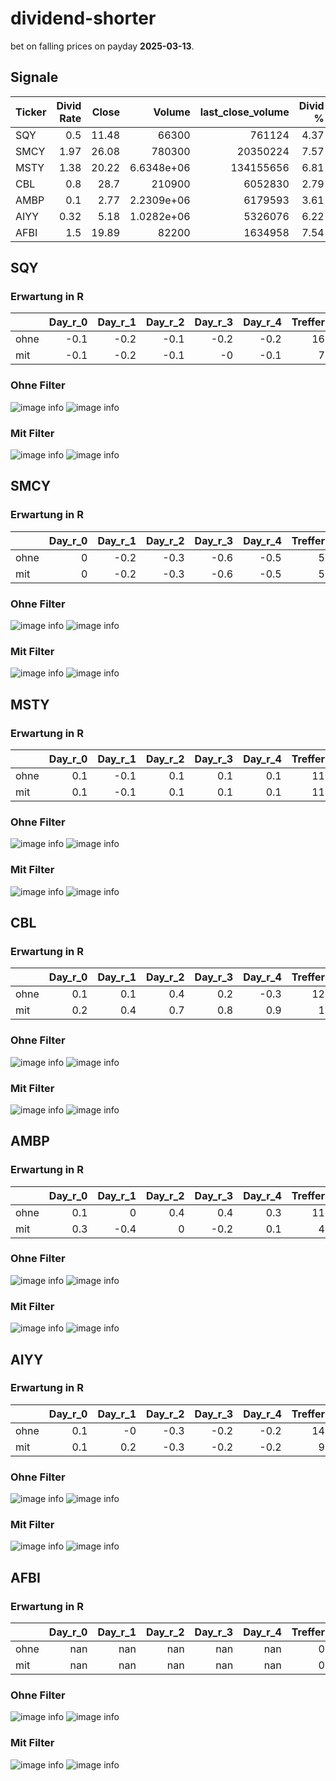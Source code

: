 # dividend-shorter

bet on falling prices on payday **2025-03-13**.

## Signale

| Ticker   |   Divid Rate |   Close |          Volume |   last_close_volume |   Divid % | 5_Days_pos   | above_SMA_50   |
|:---------|-------------:|--------:|----------------:|--------------------:|----------:|:-------------|:---------------|
| SQY      |         0.5  |   11.48 |  66300          |              761124 |      4.37 | False        | False          |
| SMCY     |         1.97 |   26.08 | 780300          |            20350224 |      7.57 | True         | True           |
| MSTY     |         1.38 |   20.22 |      6.6348e+06 |           134155656 |      6.81 | False        | False          |
| CBL      |         0.8  |   28.7  | 210900          |             6052830 |      2.79 | False        | False          |
| AMBP     |         0.1  |    2.77 |      2.2309e+06 |             6179593 |      3.61 | False        | False          |
| AIYY     |         0.32 |    5.18 |      1.0282e+06 |             5326076 |      6.22 | True         | False          |
| AFBI     |         1.5  |   19.89 |  82200          |             1634958 |      7.54 | True         | True           |

## SQY

### Erwartung in R
|      |   Day_r_0 |   Day_r_1 |   Day_r_2 |   Day_r_3 |   Day_r_4 |   Treffer |
|:-----|----------:|----------:|----------:|----------:|----------:|----------:|
| ohne |      -0.1 |      -0.2 |      -0.1 |      -0.2 |      -0.2 |        16 |
| mit  |      -0.1 |      -0.2 |      -0.1 |      -0   |      -0.1 |         7 |

### Ohne Filter
![image info](./data/SQY_box_all.png)
![image info](./data/SQY_median_all.png)

### Mit Filter
![image info](./data/SQY_box_filtered.png)
![image info](./data/SQY_median_filtered.png)

## SMCY

### Erwartung in R
|      |   Day_r_0 |   Day_r_1 |   Day_r_2 |   Day_r_3 |   Day_r_4 |   Treffer |
|:-----|----------:|----------:|----------:|----------:|----------:|----------:|
| ohne |         0 |      -0.2 |      -0.3 |      -0.6 |      -0.5 |         5 |
| mit  |         0 |      -0.2 |      -0.3 |      -0.6 |      -0.5 |         5 |

### Ohne Filter
![image info](./data/SMCY_box_all.png)
![image info](./data/SMCY_median_all.png)

### Mit Filter
![image info](./data/SMCY_box_filtered.png)
![image info](./data/SMCY_median_filtered.png)

## MSTY

### Erwartung in R
|      |   Day_r_0 |   Day_r_1 |   Day_r_2 |   Day_r_3 |   Day_r_4 |   Treffer |
|:-----|----------:|----------:|----------:|----------:|----------:|----------:|
| ohne |       0.1 |      -0.1 |       0.1 |       0.1 |       0.1 |        11 |
| mit  |       0.1 |      -0.1 |       0.1 |       0.1 |       0.1 |        11 |

### Ohne Filter
![image info](./data/MSTY_box_all.png)
![image info](./data/MSTY_median_all.png)

### Mit Filter
![image info](./data/MSTY_box_filtered.png)
![image info](./data/MSTY_median_filtered.png)

## CBL

### Erwartung in R
|      |   Day_r_0 |   Day_r_1 |   Day_r_2 |   Day_r_3 |   Day_r_4 |   Treffer |
|:-----|----------:|----------:|----------:|----------:|----------:|----------:|
| ohne |       0.1 |       0.1 |       0.4 |       0.2 |      -0.3 |        12 |
| mit  |       0.2 |       0.4 |       0.7 |       0.8 |       0.9 |         1 |

### Ohne Filter
![image info](./data/CBL_box_all.png)
![image info](./data/CBL_median_all.png)

### Mit Filter
![image info](./data/CBL_box_filtered.png)
![image info](./data/CBL_median_filtered.png)

## AMBP

### Erwartung in R
|      |   Day_r_0 |   Day_r_1 |   Day_r_2 |   Day_r_3 |   Day_r_4 |   Treffer |
|:-----|----------:|----------:|----------:|----------:|----------:|----------:|
| ohne |       0.1 |       0   |       0.4 |       0.4 |       0.3 |        11 |
| mit  |       0.3 |      -0.4 |       0   |      -0.2 |       0.1 |         4 |

### Ohne Filter
![image info](./data/AMBP_box_all.png)
![image info](./data/AMBP_median_all.png)

### Mit Filter
![image info](./data/AMBP_box_filtered.png)
![image info](./data/AMBP_median_filtered.png)

## AIYY

### Erwartung in R
|      |   Day_r_0 |   Day_r_1 |   Day_r_2 |   Day_r_3 |   Day_r_4 |   Treffer |
|:-----|----------:|----------:|----------:|----------:|----------:|----------:|
| ohne |       0.1 |      -0   |      -0.3 |      -0.2 |      -0.2 |        14 |
| mit  |       0.1 |       0.2 |      -0.3 |      -0.2 |      -0.2 |         9 |

### Ohne Filter
![image info](./data/AIYY_box_all.png)
![image info](./data/AIYY_median_all.png)

### Mit Filter
![image info](./data/AIYY_box_filtered.png)
![image info](./data/AIYY_median_filtered.png)

## AFBI

### Erwartung in R
|      |   Day_r_0 |   Day_r_1 |   Day_r_2 |   Day_r_3 |   Day_r_4 |   Treffer |
|:-----|----------:|----------:|----------:|----------:|----------:|----------:|
| ohne |       nan |       nan |       nan |       nan |       nan |         0 |
| mit  |       nan |       nan |       nan |       nan |       nan |         0 |

### Ohne Filter
![image info](./data/AFBI_box_all.png)
![image info](./data/AFBI_median_all.png)

### Mit Filter
![image info](./data/AFBI_box_filtered.png)
![image info](./data/AFBI_median_filtered.png)

